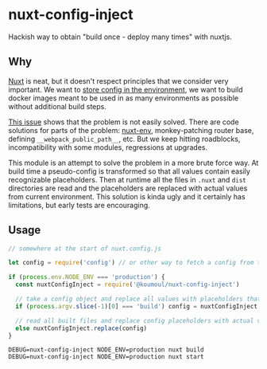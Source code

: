 # nuxt-config-inject

Hackish way to obtain "build once - deploy many times" with nuxtjs.

## Why

[Nuxt](https://fr.nuxtjs.org/) is neat, but it doesn't respect principles that we consider very important. We want to [store config in the environment](https://12factor.net/config), we want to build docker images meant to be used in as many environments as possible without additional build steps.

[This issue](https://github.com/nuxt/nuxt.js/issues/5100) shows that the problem is not easily solved. There are code solutions for parts of the problem: [nuxt-env](https://github.com/samtgarson/nuxt-env), monkey-patching router base, defining `__webpack_public_path__`, etc. But we keep hitting roadblocks, incompatibility with some modules, regressions at upgrades.

This module is an attempt to solve the problem in a more brute force way. At build time a pseudo-config is transformed so that all values contain easily recognizable placeholders. Then at runtime all the files in `.nuxt` and `dist` directories are read and the placeholders are replaced with actual values from current environment. This solution is kinda ugly and it certainly has limitations, but early tests are encouraging.

## Usage

```js
// somewhere at the start of nuxt.config.js

let config = require('config') // or other way to fetch a config from the environment

if (process.env.NODE_ENV === 'production') {
  const nuxtConfigInject = require('@koumoul/nuxt-config-inject')

  // take a config object and replace all values with placeholders that will be easy to find in built files afterwards
  if (process.argv.slice(-1)[0] === 'build') config = nuxtConfigInject.prepare(config)

  // read all built files and replace config placeholders with actual values
  else nuxtConfigInject.replace(config)
}
```

```shell
DEBUG=nuxt-config-inject NODE_ENV=production nuxt build
DEBUG=nuxt-config-inject NODE_ENV=production nuxt start
```
